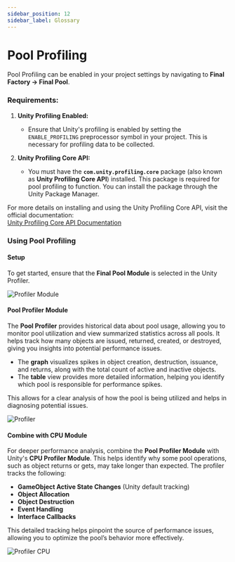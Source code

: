 ```yaml
---
sidebar_position: 12
sidebar_label: Glossary
---
```

# Pool Profiling

Pool Profiling can be enabled in your project settings by navigating to **Final Factory -> Final Pool**.

### Requirements:
1. **Unity Profiling Enabled:**
   - Ensure that Unity's profiling is enabled by setting the `ENABLE_PROFILING` preprocessor symbol in your project. This is necessary for profiling data to be collected.

2. **Unity Profiling Core API:**
   - You must have the **`com.unity.profiling.core`** package (also known as **Unity Profiling Core API**) installed. This package is required for pool profiling to function. You can install the package through the Unity Package Manager.

For more details on installing and using the Unity Profiling Core API, visit the official documentation:  
[Unity Profiling Core API Documentation](https://docs.unity3d.com/Packages/com.unity.profiling.core@1.0/manual/index.html)

### Using Pool Profiling

#### Setup

To get started, ensure that the **Final Pool Module** is selected in the Unity Profiler.

![Profiler Module](/img/pool/ProfilerModule.png)

#### Pool Profiler Module

The **Pool Profiler** provides historical data about pool usage, allowing you to monitor pool utilization and view summarized statistics across all pools. It helps track how many objects are issued, returned, created, or destroyed, giving you insights into potential performance issues.

- The **graph** visualizes spikes in object creation, destruction, issuance, and returns, along with the total count of active and inactive objects.
- The **table** view provides more detailed information, helping you identify which pool is responsible for performance spikes.

This allows for a clear analysis of how the pool is being utilized and helps in diagnosing potential issues.

![Profiler](/img/pool/Profiler.png)

#### Combine with CPU Module

For deeper performance analysis, combine the **Pool Profiler Module** with Unity's **CPU Profiler Module**. This helps identify why some pool operations, such as object returns or gets, may take longer than expected. The profiler tracks the following:

- **GameObject Active State Changes** (Unity default tracking)
- **Object Allocation**
- **Object Destruction**
- **Event Handling**
- **Interface Callbacks**

This detailed tracking helps pinpoint the source of performance issues, allowing you to optimize the pool’s behavior more effectively.

![Profiler CPU](/img/pool/ProfilerCPU.png)
